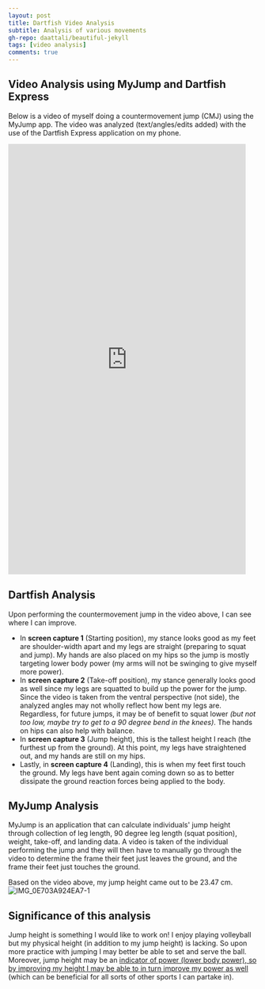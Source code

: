 ```yaml
---
layout: post
title: Dartfish Video Analysis
subtitle: Analysis of various movements
gh-repo: daattali/beautiful-jekyll
tags: [video analysis]
comments: true
---
```


## Video Analysis using MyJump and Dartfish Express

Below is a video of myself doing a countermovement jump (CMJ) using the MyJump app. The video was analyzed (text/angles/edits added) with the use of the Dartfish Express application on my phone.

<iframe src="https://www.dartfish.tv/Embed?CR=p191119c541657m7981801&VW=480&VH=854&sh=li&aid=3c0b262c-cb9b-4e8f-9bdb-4b8ce8938a52" width="480" height="869" frameborder="0" allowfullscreen ></iframe>

## Dartfish Analysis

Upon performing the countermovement jump in the video above, I can see where I can improve. 
* In **screen capture 1** (Starting position), my stance looks good as my feet are shoulder-width apart and my legs are straight (preparing to squat and jump). My hands are also placed on my hips so the jump is mostly targeting lower body power (my arms will not be swinging to give myself more power).
* In **screen capture 2** (Take-off position), my stance generally looks good as well since my legs are squatted to build up the power for the jump. Since the video is taken from the ventral perspective (not side), the analyzed angles may not wholly reflect how bent my legs are. Regardless, for future jumps, it may be of benefit to squat lower *(but not too low, maybe try to get to a 90 degree bend in the knees)*. The hands on hips can also help with balance.
*  In **screen capture 3** (Jump height), this is the tallest height I reach (the furthest up from the ground). At this point, my legs have straightened out, and my hands are still on my hips.
*  Lastly, in **screen capture 4** (Landing), this is when my feet first touch the ground. My legs have bent again coming down so as to better dissipate the ground reaction forces being applied to the body.

## MyJump Analysis
MyJump is an application that can calculate individuals' jump height through collection of leg length, 90 degree leg length (squat position), weight, take-off, and landing data. A video is taken of the individual performing the jump and they will then have to manually go through the video to determine the frame their feet just leaves the ground, and the frame their feet just touches the ground. 

Based on the video above, my jump height came out to be 23.47 cm.
![IMG_0E703A924EA7-1](https://user-images.githubusercontent.com/123666862/230750278-d2677052-2895-4b85-8b52-e58994e78080.jpg)


## Significance of this analysis
Jump height is something I would like to work on! I enjoy playing volleyball but my physical height (in addition to my jump height) is lacking. So upon more practice with jumping I may better be able to set and serve the ball. Moreover, jump height may be an [indicator of power (lower body power), so by improving my height I may be able to in turn improve my power as well](https://www.frontiersin.org/articles/10.3389/fphys.2020.00231/full) (which can be beneficial for all sorts of other sports I can partake in).


